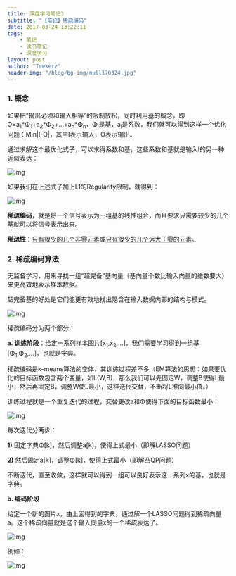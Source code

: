 ```yaml
---
title: 深度学习笔记3
subtitle: "【笔记】稀疏编码"
date: 2017-03-24 13:22:11
tags: 
	- 笔记
	- 读书笔记
	- 深度学习
layout: post
author: "Trekerz"
header-img: "/blog/bg-img/null170324.jpg"
---
```




### **1.    概念**

如果把“输出必须和输入相等”的限制放松，同时利用基的概念，即O=a<sub>1</sub>\*Φ<sub>1</sub>+a<sub>2</sub>\*Φ<sub>2</sub>+...+a<sub>n</sub>\*Φ<sub>n</sub>，Φ<sub>i</sub>是基，a<sub>i</sub>是系数，我们就可以得到这样一个优化问题：Min|I-O|，其中I表示输入，O表示输出。

通过求解这个最优化式子，可以求得系数和基，这些系数和基就是输入I的另一种近似表达：

![img](1.png)

如果我们在上述式子加上L1的Regularity限制，就得到：

![img](2.png)

 

**稀疏编码**，就是将一个信号表示为一组基的线性组合，而且要求只需要较少的几个基就可以将信号表示出来。

**稀疏性**：<u>只有很少的几个非零元素</u>或<u>只有很少的几个远大于零的元素</u>。

### **2.    稀疏编码算法**

无监督学习，用来寻找一组“超完备”基向量（基向量个数比输入向量的维数要大）来更高效地表示样本数据。

超完备基的好处是它们能更有效地找出隐含在输入数据内部的结构与模式。

![img](3.png)

稀疏编码分为两个部分：

**a.    训练阶段**：给定一系列样本图片[x<sub>1</sub>,x<sub>2</sub>,...]，我们需要学习得到一组基[Φ<sub>1</sub>,Φ<sub>2</sub>,...]，也就是字典。

​         稀疏编码是k-means算法的变体，其训练过程差不多（EM算法的思想：如果要优化的目标函数包含两个变量，如L(W,B)，那么我们可以先固定W，调整B使得L最小，然后再固定B，调整W使L最小，这样迭代交替，不断将L推向最小值。）

训练过程就是一个重复迭代的过程，交替更改a和Φ使得下面的目标函数最小：

![img](4.png)

每次迭代分两步：

**1)**     固定字典Φ[k]，然后调整a[k]，使得上式最小（即解LASSO问题）

**2)**     然后固定a[k]，调整Φ[k]，使得上式最小（即解凸QP问题）

​         不断迭代，直至收敛，这样就可以得到一组可以良好表示这一系列x的基，也就是字典。

**b.    编码阶段**

给定一个新的图片x，由上面得到的字典，通过解一个LASSO问题得到稀疏向量a。这个稀疏向量就是这个输入向量x的一个稀疏表达了。

![img](5.png)

例如：

![img](6.png)

<br/>

<br/>

 